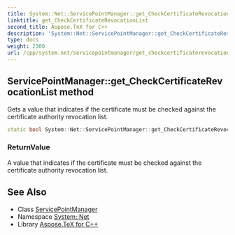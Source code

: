 ```yaml
---
title: System::Net::ServicePointManager::get_CheckCertificateRevocationList method
linktitle: get_CheckCertificateRevocationList
second_title: Aspose.TeX for C++
description: 'System::Net::ServicePointManager::get_CheckCertificateRevocationList method. Gets a value that indicates if the certificate must be checked against the certificate authority revocation list in C++.'
type: docs
weight: 2300
url: /cpp/system.net/servicepointmanager/get_checkcertificaterevocationlist/
---
```

## ServicePointManager::get_CheckCertificateRevocationList method


Gets a value that indicates if the certificate must be checked against the certificate authority revocation list.

```cpp
static bool System::Net::ServicePointManager::get_CheckCertificateRevocationList()
```


### ReturnValue

A value that indicates if the certificate must be checked against the certificate authority revocation list.

## See Also

* Class [ServicePointManager](../)
* Namespace [System::Net](../../)
* Library [Aspose.TeX for C++](../../../)
